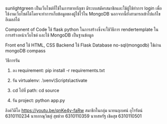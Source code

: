 sunlightgreen
เป็นเว็บไซต์ที่ใช้ในการขายกัญชา มีระบบสมัครสมาชิกและใช้ผู้ใช้ทำการ login เพื่อใช้งานเว็บไซต์ได้โดยจะทำการเก็บข้อมูลของผู้ใช้ไว้ใน MongoDB นอกจากนี้ยังสามารถเข้าไปแก้ไขอีเมลล์ได้

Component of Code
ใช้ flask python ในการสร้างซึ่งจะใช้วิธีการ rendertemplate ในการสร้างหน้าเว็บไซต์ และใช้ MongoDB เป็นฐานข้อมูล

Front end ใช้ HTML, CSS
Backend ใช้ Flask
Database no-sql(mongodb) ใช้ผ่าน mongoDB compass

วิธีการรัน

1. ลง requirement:
pip install -r requirements.txt

2. รัน virtualenv:
.\venv\Scripts\activate

3. cd ไปที่ path:
cd source

4. รัน project:
python app.py









ลิงค์วิดีโอ
https://youtu.be/qnKe4y-faRw
สมาชิกในกลุ่ม
นายนฤเบศน์ อุไรรัตน์  6310110234
นายภาณุวิชญ์ สุขช่วย 6310110359
นายสหรัฐ เชิดสุข    6310110501